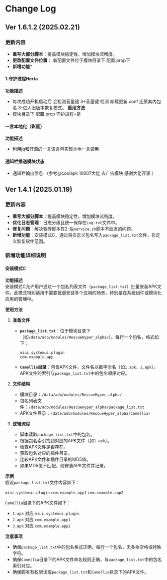 # Change Log

## Ver 1.6.1.2 (2025.02.21)

### 更新内容
- **重写大部分脚本**：提高模块稳定性，增加模块流畅度。
- **更改配置文件位置**： 新配置文件位于模块目录下 配置.prop下
- **新增功能***
#### 1.守护进程Herta
**功能描述**  
- 每次成功开机启动后 会检测音量键 3+音量键 检测 卸载更新.conf 还原其内包名 3-进入旧版本恢复模式。
**启用方法** 
-  模块目录下 配置.prop 守护进程=是
#### 一言本地化（彩蛋） 
**功能描述**  
- 利用jq和开源的一言语言包实现本地一言调用
#### 通知栏推送模块状态
- 通知栏输出信息 （参考@coolapk 10007大佬 去广告模块 感谢大佬开源 ）

## Ver 1.4.1 (2025.01.19)

### 更新内容
- **重写大部分脚本**：提高模块稳定性，增加模块流畅度。
- **优化日志管理**：日志分级且统一保存在`Log.txt`文件中。
- **修复问题**：解决救砖脚本在2-后`service.sh`脚本不延迟的问题。
- **新增功能**：安装模式C，通过将自定义包名写入`package_list.txt`文件，自定义恢复软件范围。

### 新增功能详细说明

#### 安装模式C

**功能描述**  
安装模式C允许用户通过一个包名列表文件（`package_list.txt`）批量安装APK文件。此模式特别适用于需要批量安装多个应用的场景，特别是在系统组件或模块化应用的管理中。

**使用方法**  
1. **准备文件**  
   - **`package_list.txt`**：位于模块目录下（如`/data/adb/modules/RescueHyper_alpha/`）。每行一个包名，格式如下：
     ```
     miui.systemui.plugin
     com.example.app
     ```
   - **`Camellia`目录**：包含APK文件，文件名以数字命名（如`1.apk`、`2.apk`）。APK文件的索引与`package_list.txt`中的包名顺序对应。

2. **文件结构**  
   - 模块目录：`/data/adb/modules/RescueHyper_alpha/`  
   - 包名列表文件：`/data/adb/modules/RescueHyper_alpha/package_list.txt`  
   - APK文件目录：`/data/adb/modules/RescueHyper_alpha/Camellia/`

3. **逻辑流程**  
   - 脚本读取`package_list.txt`中的包名。  
   - 根据包名索引找到对应的APK文件（如`1.apk`）。  
   - 检查APK文件是否存在。  
   - 获取包名对应的插件目录。  
   - 比较APK文件和插件目录的MD5值。  
   - 如果MD5值不匹配，则安装APK文件并记录。

**示例**  
假设`package_list.txt`文件内容如下：

`miui.systemui.plugin`
`com.example.app1`
`com.example.app2`

`Camellia`目录下的APK文件如下：
- `1.apk` 对应 `miui.systemui.plugin`  
- `2.apk` 对应 `com.example.app1`  
- `3.apk` 对应 `com.example.app2`

**注意事项**  
- 确保`package_list.txt`中的包名格式正确，每行一个包名，无多余空格或特殊字符。  
- 确保`Camellia`目录下的APK文件命名规则正确，与`package_list.txt`中的包名索引对应。  
- 确保脚本有权限读取`package_list.txt`和`Camellia`目录下的APK文件。

